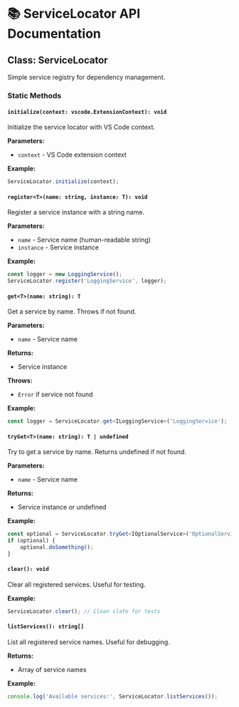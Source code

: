 # 📚 ServiceLocator API Documentation

## Class: ServiceLocator

Simple service registry for dependency management.

### Static Methods

#### `initialize(context: vscode.ExtensionContext): void`
Initialize the service locator with VS Code context.

**Parameters:**
- `context` - VS Code extension context

**Example:**
```typescript
ServiceLocator.initialize(context);
```

#### `register<T>(name: string, instance: T): void`
Register a service instance with a string name.

**Parameters:**
- `name` - Service name (human-readable string)
- `instance` - Service instance

**Example:**
```typescript
const logger = new LoggingService();
ServiceLocator.register('LoggingService', logger);
```

#### `get<T>(name: string): T`
Get a service by name. Throws if not found.

**Parameters:**
- `name` - Service name

**Returns:**
- Service instance

**Throws:**
- `Error` if service not found

**Example:**
```typescript
const logger = ServiceLocator.get<ILoggingService>('LoggingService');
```

#### `tryGet<T>(name: string): T | undefined`
Try to get a service by name. Returns undefined if not found.

**Parameters:**
- `name` - Service name

**Returns:**
- Service instance or undefined

**Example:**
```typescript
const optional = ServiceLocator.tryGet<IOptionalService>('OptionalService');
if (optional) {
    optional.doSomething();
}
```

#### `clear(): void`
Clear all registered services. Useful for testing.

**Example:**
```typescript
ServiceLocator.clear(); // Clean slate for tests
```

#### `listServices(): string[]`
List all registered service names. Useful for debugging.

**Returns:**
- Array of service names

**Example:**
```typescript
console.log('Available services:', ServiceLocator.listServices());
```
